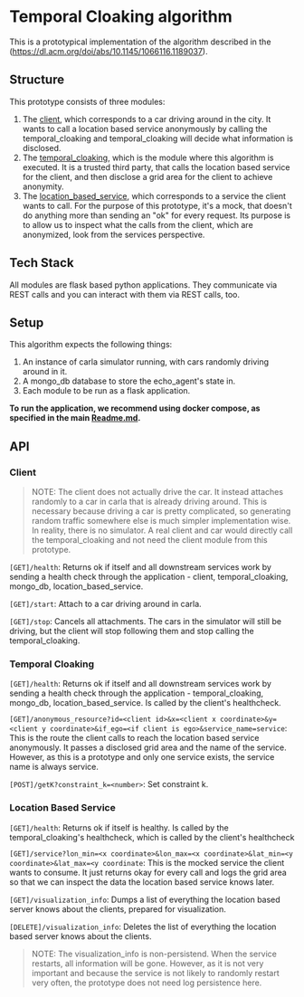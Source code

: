 # Temporal Cloaking algorithm

This is a prototypical implementation of the algorithm described in the (https://dl.acm.org/doi/abs/10.1145/1066116.1189037).

## Structure

This prototype consists of three modules:
1. The [client](./modules/client), which corresponds to a car driving around in the city.
   It wants to call a location based service anonymously by calling the temporal_cloaking and temporal_cloaking will decide what information is disclosed. 
2. The [temporal_cloaking](./modules/temporal_cloaking/), which is the module where this algorithm is executed. 
   It is a trusted third party, that calls the location based service for the client, and then disclose a grid area for the client to achieve anonymity.
3. The [location_based_service](./modules/location_based_service/), which corresponds to a service the client wants to call. 
   For the purpose of this prototype, it's a mock, that doesn't do anything more than sending an "ok" for every request.
   Its purpose is to allow us to inspect what the calls from the client, which are anonymized, look from the services perspective.

## Tech Stack

All modules are flask based python applications. They communicate via REST calls and you can interact with them via REST calls, too.

## Setup

This algorithm expects the following things:
1. An instance of carla simulator running, with cars randomly driving around in it.
2. A mongo_db database to store the echo_agent's state in.
3. Each module to be run as a flask application.

**To run the application, we recommend using docker compose, as specified in the main [Readme.md](../../Readme.md).**

## API

### Client

> NOTE: The client does not actually drive the car.
> It instead attaches randomly to a car in carla that is already driving around. 
> This is necessary because driving a car is pretty complicated, so generating random traffic somewhere else
> is much simpler implementation wise. 
> In reality, there is no simulator. A real client and car would directly call the temporal_cloaking and not need the
> client module from this prototype.

`[GET]/health`:
    Returns ok if itself and all downstream services work by sending a health check through the application - client, temporal_cloaking, mongo_db, location_based_service.

`[GET]/start`:
    Attach to a car driving around in carla.

`[GET]/stop`:
    Cancels all attachments. The cars in the simulator will still be driving, but the client will stop following them and stop calling the temporal_cloaking.

### Temporal Cloaking

`[GET]/health`:
    Returns ok if itself and all downstream services work by sending a health check through the application
    - temporal_cloaking, mongo_db, location_based_service. Is called by the client's healthcheck.
    
`[GET]/anonymous_resource?id=<client id>&x=<client x coordinate>&y=<client y coordinate>&if_ego=<if client is ego>&service_name=service`:
    This is the route the client calls to reach the location based service anonymously. It passes a disclosed grid area and the name of the service.
    However, as this is a prototype and only one service exists, the service name is always service.

`[POST]/getK?constraint_k=<number>`: 
    Set constraint k.


### Location Based Service

`[GET]/health`:
    Returns ok if itself is healthy. Is called by the temporal_cloaking's healthcheck, which is called by the client's healthcheck

`[GET]/service?lon_min=<x coordinate>&lon_max=<x coordinate>&lat_min=<y coordinate>&lat_max=<y coordinate`: 
    This is the mocked service the client wants to consume. It just returns okay for every call
    and logs the grid area so that we can inspect the data the location based service knows later.

`[GET]/visualization_info`:
    Dumps a list of everything the location based server knows about the clients, prepared for
    visualization.

`[DELETE]/visualization_info`:
    Deletes the list of everything the location based server knows about the clients.

> NOTE: The visualization_info is non-persistend. When the service restarts,
> all information will be gone. However, as it is not very important and because 
> the service is not likely to randomly restart very often, the prototype does not need
> log persistence here.

